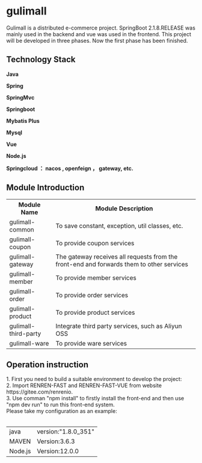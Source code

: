 # gulimall

<html>
<body>
Gulimall is a distributed e-commerce project. SpringBoot 2.1.8.RELEASE was mainly used in the backend and vue was used in the frontend. This project will be developed in three phases. Now the first phase has been finished.

<h2>Technology Stack</h2>

<b>Java</b>

<b>Spring</b>

<b>SpringMvc</b>

<b>Springboot</b>

<b>Mybatis Plus</b>

<b>Mysql</b>

<b>Vue</b>

<b>Node.js</b>

<b>Springcloud ： nacos , openfeign ， gateway, etc.</b>


<h2>Module Introduction</h2>

<table>
  <tr>
    <th>Module Name</th>
    <th>Module Description</th>
  </tr>
  <tr>
    <td>gulimall-common</td>
    <td>To save constant, exception, util classes, etc.</td>
  </tr>
  <tr>
    <td>gulimall-coupon</td>
    <td>To provide coupon services</td>
  </tr>
  <tr>
    <td>gulimall-gateway</td>
    <td>The gateway receives all requests from the front-end and forwards them to other services</td>
  </tr>
  <tr>
    <td>gulimall-member</td>
    <td>To provide member services</td>
  </tr>
  <tr>
    <td>gulimall-order</td>
    <td>To provide order services</td>
  </tr>
  <tr>
    <td>gulimall-product</td>
    <td>To provide product services</td>
  </tr>
  <tr>
    <td>gulimall-third-party</td>
    <td>Integrate third party services, such as Aliyun OSS</td>
  </tr>
  <tr>
    <td>gulimall-ware</td>
    <td>To provide ware services</td>
  </tr>
</table>
  
 <h2>Operation instruction</h2> 
1. First you need to build a suitable environment to develop the project:<br>
2. Import RENREN-FAST and RENREN-FAST-VUE from website https://gitee.com/renrenio.<br>
3. Use comman "npm install" to firstly install the front-end and then use "npm dev run" to run this front-end system.<br>  
Please take my configuration as an example:<br>
  <table>
  <tr>
    <td>java</td>
    <td>version:"1.8.0_351"</td>
  </tr>
  <tr>
    <td>MAVEN</td>
    <td>Version:3.6.3</td>
 <tr>
    <td>Node.js</td>
    <td>Version:12.0.0</td><br>   
</body>
</html>

